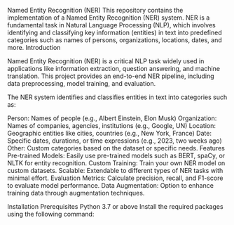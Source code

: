 Named Entity Recognition (NER)
This repository contains the implementation of a Named Entity Recognition (NER) system. NER is a fundamental task in Natural Language Processing (NLP), which involves identifying and classifying key information (entities) in text into predefined categories such as names of persons, organizations, locations, dates, and more.
Introduction

Named Entity Recognition (NER) is a critical NLP task widely used in applications like information extraction, question answering, and machine translation. This project provides an end-to-end NER pipeline, including data preprocessing, model training, and evaluation.

The NER system identifies and classifies entities in text into categories such as:

Person: Names of people (e.g., Albert Einstein, Elon Musk)
Organization: Names of companies, agencies, institutions (e.g., Google, UN)
Location: Geographic entities like cities, countries (e.g., New York, France)
Date: Specific dates, durations, or time expressions (e.g., 2023, two weeks ago)
Other: Custom categories based on the dataset or specific needs.
Features
Pre-trained Models: Easily use pre-trained models such as BERT, spaCy, or NLTK for entity recognition.
Custom Training: Train your own NER model on custom datasets.
Scalable: Extendable to different types of NER tasks with minimal effort.
Evaluation Metrics: Calculate precision, recall, and F1-score to evaluate model performance.
Data Augmentation: Option to enhance training data through augmentation techniques.

Installation
Prerequisites
Python 3.7 or above
Install the required packages using the following command:
